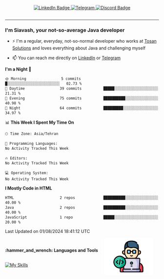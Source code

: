 <div id="badges" align="center">
  <a href="https://www.instagram.com/reza.df.x">
    <img src="https://img.shields.io/badge/LinkedIn-skyblue?style=for-the-badge&logo=LinkedIn&logoColor=black" alt="LinkedIn Badge"/>
  </a>
  <a href="http://telegram.me/rezadfx">
    <img src="https://img.shields.io/badge/Telegram-white?style=for-the-badge&logo=telegram&logoColor=blue" alt=Telegram Badge"/>
  </a>
  <a href="https://discord.com/users/Lqrock">
    <img src="https://img.shields.io/badge/Discord-gray?style=for-the-badge&logo=discord&logoColor=white" alt="Discord Badge"/>
  </a>
  <br>
  <img src="https://komarev.com/ghpvc/?username=lqrock&style=flat-square&color=red" alt=""/>
</div>


---



### I'm Siavash, your not-so-average Java developer
- :zap: I'm a regular, everyday, not-so-normal developer who works at [Tosan Solutions](https://www.tosan.com/en/) and loves everything about Java and challenging myself

- :mailbox: You can reach me directly on [LinkedIn](https://www.linkedin.com/in/siavash-azarnia/) or [Telegram](https://t.me/Lqrock)






<!--START_SECTION:waka-->
**I'm a Night 🦉** 

```text
🌞 Morning                5 commits           █░░░░░░░░░░░░░░░░░░░░░░░░   02.73 % 
🌆 Daytime                39 commits          █████░░░░░░░░░░░░░░░░░░░░   21.31 % 
🌃 Evening                75 commits          ██████████░░░░░░░░░░░░░░░   40.98 % 
🌙 Night                  64 commits          █████████░░░░░░░░░░░░░░░░   34.97 % 
```


📊 **This Week I Spent My Time On** 

```text
🕑︎ Time Zone: Asia/Tehran

💬 Programming Languages: 
No Activity Tracked This Week

🔥 Editors: 
No Activity Tracked This Week

💻 Operating System: 
No Activity Tracked This Week
```

**I Mostly Code in HTML** 

```text
HTML                     2 repos             ██████████░░░░░░░░░░░░░░░   40.00 % 
Java                     2 repos             ██████████░░░░░░░░░░░░░░░   40.00 % 
JavaScript               1 repo              █████░░░░░░░░░░░░░░░░░░░░   20.00 % 
```




 Last Updated on 01/08/2024 18:41:12 UTC
<!--END_SECTION:waka-->





<img align='right' height='120' style="margin-right:20px" src='assets/programmer.png' alt='Programmer'>


<p align="center">
<br>



 <summary><b>:hammer_and_wrench: Languages and Tools</b></summary><br>
<p align="center">

[![My Skills](https://skillicons.dev/icons?i=java,spring,hibernate,idea,postgres,postman,vscode,javascript,bitbucket,mysql&perline=5)](https://github.com/Lqrock/Lqrock/)